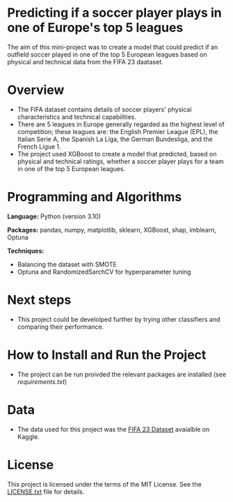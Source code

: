 # Predicting if a soccer player plays in one of Europe's top 5 leagues
The aim of this mini-project was to create a model that could predict if an outfield soccer played in one of the top 5 European leagues based on physical and technical data from the FIFA 23 daataset.

# Overview
* The FIFA dataset contains details of soccer players' physical characteristics and technical capabilities. 
* There are 5 leagues in Europe generally regarded as the highest level of competition; these leagues are: the English Premier League (EPL), the Italian Serie A, the Spanish La Liga, the German Bundesliga, and the French Ligue 1. 
* The project used XGBoost to create a model that predicted, based on physical and technical ratings, whether a soccer player plays for a team in one of the top 5 European leagues. 

# Programming and Algorithms
**Language:** Python (version 3.10)


**Packages:** pandas, numpy, matplotlib, sklearn, XGBoost, shap, imblearn, Optuna 


**Techniques:**
- Balancing the dataset with SMOTE
- Optuna and RandomizedSarchCV for hyperparameter tuning

# Next steps
- This project could be develolped further by trying other classifiers and comparing their performance.


# How to Install and Run the Project
- The project can be run proivded the relevant packages are installed (see _requirements.txt_)


# Data
- The data used for this project was the [FIFA 23 Dataset](https://www.kaggle.com/datasets/stefanoleone992/fifa-23-complete-player-dataset) avaialble on Kaggle.

# License
This project is licensed under the terms of the MIT License. See the [LICENSE.txt]() file for details.
